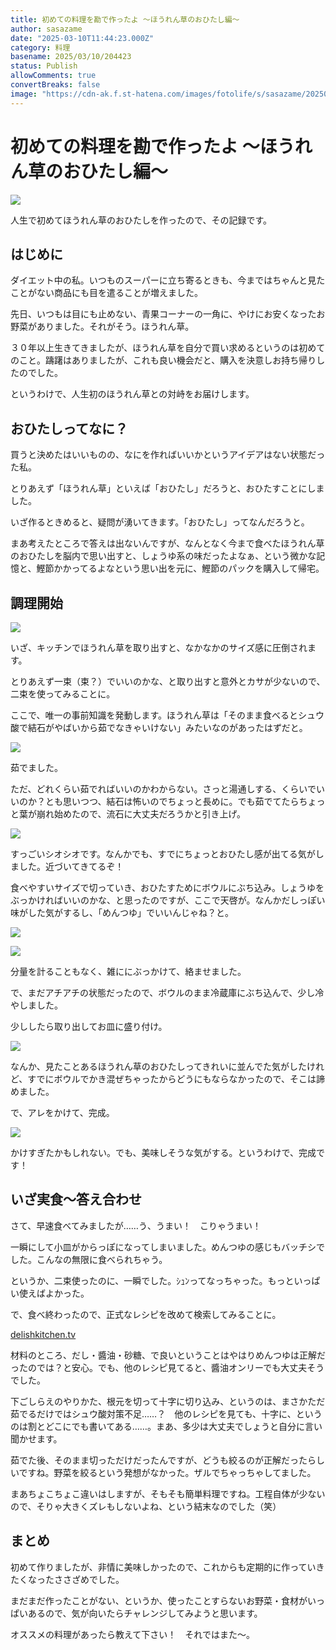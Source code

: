 ```yaml
---
title: 初めての料理を勘で作ったよ ～ほうれん草のおひたし編～
author: sasazame
date: "2025-03-10T11:44:23.000Z"
category: 料理
basename: 2025/03/10/204423
status: Publish
allowComments: true
convertBreaks: false
image: "https://cdn-ak.f.st-hatena.com/images/fotolife/s/sasazame/20250310/20250310195419.png"
---
```

# 初めての料理を勘で作ったよ ～ほうれん草のおひたし編～

![](https://cdn-ak.f.st-hatena.com/images/fotolife/s/sasazame/20250310/20250310195419.png)

人生で初めてほうれん草のおひたしを作ったので、その記録です。

<!-- Extended Body -->

## はじめに

ダイエット中の私。いつものスーパーに立ち寄るときも、今まではちゃんと見たことがない商品にも目を遣ることが増えました。

先日、いつもは目にも止めない、青果コーナーの一角に、やけにお安くなったお野菜がありました。それがそう。ほうれん草。

３０年以上生きてきましたが、ほうれん草を自分で買い求めるというのは初めてのこと。躊躇はありましたが、これも良い機会だと、購入を決意しお持ち帰りしたのでした。

というわけで、人生初のほうれん草との対峙をお届けします。

## おひたしってなに？

買うと決めたはいいものの、なにを作ればいいかというアイデアはない状態だった私。

とりあえず「ほうれん草」といえば「おひたし」だろうと、おひたすことにしました。

いざ作るときめると、疑問が湧いてきます。「おひたし」ってなんだろうと。

まあ考えたところで答えは出ないんですが、なんとなく今まで食べたほうれん草のおひたしを脳内で思い出すと、しょうゆ系の味だったよなぁ、という微かな記憶と、鰹節かかってるよなという思い出を元に、鰹節のパックを購入して帰宅。

## 調理開始

![](https://cdn-ak.f.st-hatena.com/images/fotolife/s/sasazame/20250310/20250310202138.png)

いざ、キッチンでほうれん草を取り出すと、なかなかのサイズ感に圧倒されます。

とりあえず一束（束？）でいいのかな、と取り出すと意外とカサが少ないので、二束を使ってみることに。

ここで、唯一の事前知識を発動します。ほうれん草は「そのまま食べるとシュウ酸で結石がやばいから茹でなきゃいけない」みたいなのがあったはずだと。

![](https://cdn-ak.f.st-hatena.com/images/fotolife/s/sasazame/20250310/20250310202412.png)

茹でました。

ただ、どれくらい茹でればいいのかわからない。さっと湯通しする、くらいでいいのか？とも思いつつ、結石は怖いのでちょっと長めに。でも茹でてたらちょっと葉が崩れ始めたので、流石に大丈夫だろうかと引き上げ。

![](https://cdn-ak.f.st-hatena.com/images/fotolife/s/sasazame/20250310/20250310202532.png)

すっごいシオシオです。なんかでも、すでにちょっとおひたし感が出てる気がしました。近づいてきてるぞ！

食べやすいサイズで切っていき、おひたすためにボウルにぶち込み。しょうゆをぶっかければいいのかな、と思ったのですが、ここで天啓が。なんかだしっぽい味がした気がするし、「めんつゆ」でいいんじゃね？と。

![](https://cdn-ak.f.st-hatena.com/images/fotolife/s/sasazame/20250310/20250310202822.png)

![](https://cdn-ak.f.st-hatena.com/images/fotolife/s/sasazame/20250310/20250310202631.png)

分量を計ることもなく、雑ににぶっかけて、絡ませました。

で、まだアチアチの状態だったので、ボウルのまま冷蔵庫にぶち込んで、少し冷やしました。

少ししたら取り出してお皿に盛り付け。

![](https://cdn-ak.f.st-hatena.com/images/fotolife/s/sasazame/20250310/20250310202953.png)

なんか、見たことあるほうれん草のおひたしってきれいに並んでた気がしたけれど、すでにボウルでかき混ぜちゃったからどうにもならなかったので、そこは諦めました。

で、アレをかけて、完成。

![](https://cdn-ak.f.st-hatena.com/images/fotolife/s/sasazame/20250310/20250310203049.png)

かけすぎたかもしれない。でも、美味しそうな気がする。というわけで、完成です！

## いざ実食～答え合わせ

さて、早速食べてみましたが……う、うまい！　こりゃうまい！

一瞬にして小皿がからっぽになってしまいました。めんつゆの感じもバッチシでした。こんなの無限に食べられちゃう。

というか、二束使ったのに、一瞬でした。ｼｭﾝってなっちゃった。もっといっぱい使えばよかった。

で、食べ終わったので、正式なレシピを改めて検索してみることに。

[delishkitchen.tv](https://delishkitchen.tv/recipes/153819018292101523)

材料のところ、だし・醬油・砂糖、で良いということはやはりめんつゆは正解だったのでは？と安心。でも、他のレシピ見てると、醬油オンリーでも大丈夫そうでした。

下ごしらえのやりかた、根元を切って十字に切り込み、というのは、まさかただ茹でるだけではシュウ酸対策不足……？　他のレシピを見ても、十字に、というのは割とどこにでも書いてある……。まあ、多少は大丈夫でしょうと自分に言い聞かせます。

茹でた後、そのまま切っただけだったんですが、どうも絞るのが正解だったらしいですね。野菜を絞るという発想がなかった。ザルでちゃっちゃしてました。

まあちょこちょこ違いはしますが、そもそも簡単料理ですね。工程自体が少ないので、そりゃ大きくズレもしないよね、という結末なのでした（笑）

## まとめ

初めて作りましたが、非情に美味しかったので、これからも定期的に作っていきたくなったささざめでした。

まだまだ作ったことがない、というか、使ったことすらないお野菜・食材がいっぱいあるので、気が向いたらチャレンジしてみようと思います。

オススメの料理があったら教えて下さい！　それではまた～。